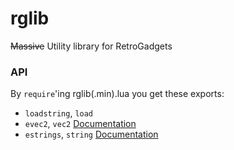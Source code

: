 # rglib
~~Massive~~ Utility library for RetroGadgets
### API
By `require`'ing rglib(.min).lua you get these exports:
- `loadstring`, `load`
- `evec2`, `vec2` [Documentation](https://github.com/nicejs-is-cool/rglib/blob/main/docs/evec2.md)
- `estrings`, `string` [Documentation](https://github.com/nicejs-is-cool/rglib/blob/main/docs/estrings.md)
